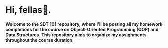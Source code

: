 # Hi, fellas👋.

#### Welcome to the SDT 101 repository, where I'll be posting all my homework completions for the course on Object-Oriented Programming (OOP) and Data Structures. This repository aims to organize my assignments throughout the course duration.



